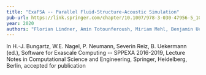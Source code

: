 ```yaml
---
title: "ExaFSA -- Parallel Fluid-Structure-Acoustic Simulation"
pub-url: https://link.springer.com/chapter/10.1007/978-3-030-47956-5_10
year: 2020
authors: "Florian Lindner, Amin Totounferoush, Miriam Mehl, Benjamin Uekermann, Neda Ebrahimi Pour, Verena Krupp, Sabine Roller, Thorsten Reimann, Dörte C. Sternel, Ryusuke Egawa, Hiroyuki Takizawa, Frédéric Simonis"
---
```

In H.-J. Bungartz, W.E. Nagel, P. Neumann, Severin Reiz, B. Uekermann (ed.), Software for Exascale Computing -- SPPEXA 2016-2019, Lecture Notes in Computational Science and Engineering, Springer, Heidelberg, Berlin, accepted for publication 
